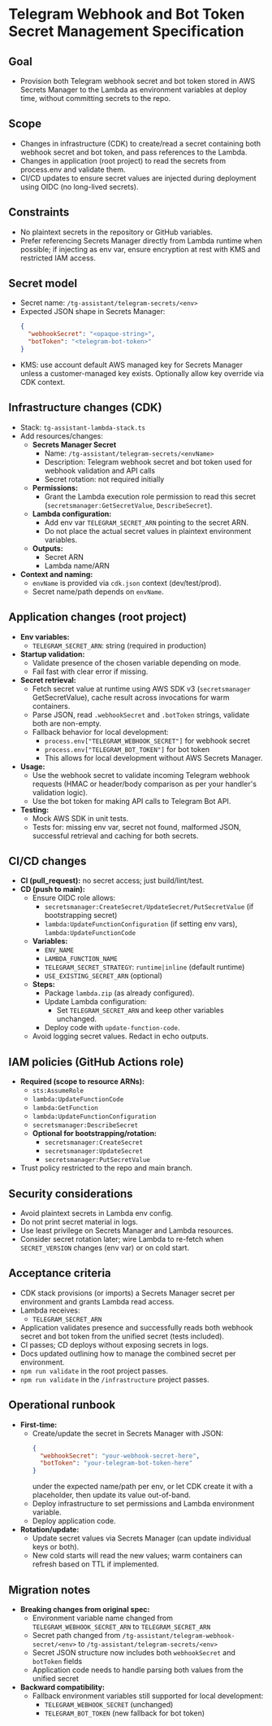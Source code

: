 # Telegram Webhook and Bot Token Secret Management Specification

## Goal
- Provision both Telegram webhook secret and bot token stored in AWS Secrets Manager to the Lambda as environment variables at deploy time, without committing secrets to the repo.

## Scope
- Changes in infrastructure (CDK) to create/read a secret containing both webhook secret and bot token, and pass references to the Lambda.
- Changes in application (root project) to read the secrets from process.env and validate them.
- CI/CD updates to ensure secret values are injected during deployment using OIDC (no long-lived secrets).

## Constraints
- No plaintext secrets in the repository or GitHub variables.
- Prefer referencing Secrets Manager directly from Lambda runtime when possible; if injecting as env var, ensure encryption at rest with KMS and restricted IAM access.

## Secret model
- Secret name: `/tg-assistant/telegram-secrets/<env>`
- Expected JSON shape in Secrets Manager:
  ```json
  {
    "webhookSecret": "<opaque-string>",
    "botToken": "<telegram-bot-token>"
  }
  ```
- KMS: use account default AWS managed key for Secrets Manager unless a customer-managed key exists. Optionally allow key override via CDK context.

## Infrastructure changes (CDK)
- Stack: `tg-assistant-lambda-stack.ts`
- Add resources/changes:
    - **Secrets Manager Secret**
        - Name: `/tg-assistant/telegram-secrets/<envName>`
        - Description: Telegram webhook secret and bot token used for webhook validation and API calls
        - Secret rotation: not required initially
    - **Permissions:**
        - Grant the Lambda execution role permission to read this secret (`secretsmanager:GetSecretValue`, `DescribeSecret`).
    - **Lambda configuration:**
        - Add env var `TELEGRAM_SECRET_ARN` pointing to the secret ARN.
        - Do not place the actual secret values in plaintext environment variables.
    - **Outputs:**
        - Secret ARN
        - Lambda name/ARN
- **Context and naming:**
    - `envName` is provided via `cdk.json` context (dev/test/prod).
    - Secret name/path depends on `envName`.

## Application changes (root project)
- **Env variables:**
    - `TELEGRAM_SECRET_ARN`: string (required in production)
- **Startup validation:**
    - Validate presence of the chosen variable depending on mode.
    - Fail fast with clear error if missing.
- **Secret retrieval:**
    - Fetch secret value at runtime using AWS SDK v3 (`secretsmanager` GetSecretValue), cache result across invocations for warm containers.
    - Parse JSON, read `.webhookSecret` and `.botToken` strings, validate both are non-empty.
    - Fallback behavior for local development:
        - `process.env["TELEGRAM_WEBHOOK_SECRET"]` for webhook secret
        - `process.env["TELEGRAM_BOT_TOKEN"]` for bot token
        - This allows for local development without AWS Secrets Manager.
- **Usage:**
    - Use the webhook secret to validate incoming Telegram webhook requests (HMAC or header/body comparison as per your handler's validation logic).
    - Use the bot token for making API calls to Telegram Bot API.
- **Testing:**
    - Mock AWS SDK in unit tests.
    - Tests for: missing env var, secret not found, malformed JSON, successful retrieval and caching for both secrets.

## CI/CD changes
- **CI (pull_request):** no secret access; just build/lint/test.
- **CD (push to main):**
    - Ensure OIDC role allows:
        - `secretsmanager:CreateSecret/UpdateSecret/PutSecretValue` (if bootstrapping secret)
        - `lambda:UpdateFunctionConfiguration` (if setting env vars), `lambda:UpdateFunctionCode`
    - **Variables:**
        - `ENV_NAME`
        - `LAMBDA_FUNCTION_NAME`
        - `TELEGRAM_SECRET_STRATEGY`: `runtime|inline` (default runtime)
        - `USE_EXISTING_SECRET_ARN` (optional)
    - **Steps:**
        - Package `lambda.zip` (as already configured).
        - Update Lambda configuration:
            - Set `TELEGRAM_SECRET_ARN` and keep other variables unchanged.
        - Deploy code with `update-function-code`.
    - Avoid logging secret values. Redact in echo outputs.

## IAM policies (GitHub Actions role)
- **Required (scope to resource ARNs):**
    - `sts:AssumeRole`
    - `lambda:UpdateFunctionCode`
    - `lambda:GetFunction`
    - `lambda:UpdateFunctionConfiguration`
    - `secretsmanager:DescribeSecret`
    - **Optional for bootstrapping/rotation:**
        - `secretsmanager:CreateSecret`
        - `secretsmanager:UpdateSecret`
        - `secretsmanager:PutSecretValue`
- Trust policy restricted to the repo and main branch.

## Security considerations
- Avoid plaintext secrets in Lambda env config.
- Do not print secret material in logs.
- Use least privilege on Secrets Manager and Lambda resources.
- Consider secret rotation later; wire Lambda to re-fetch when `SECRET_VERSION` changes (env var) or on cold start.

## Acceptance criteria
- CDK stack provisions (or imports) a Secrets Manager secret per environment and grants Lambda read access.
- Lambda receives:
    - `TELEGRAM_SECRET_ARN`
- Application validates presence and successfully reads both webhook secret and bot token from the unified secret (tests included).
- CI passes; CD deploys without exposing secrets in logs.
- Docs updated outlining how to manage the combined secret per environment.
- `npm run validate` in the root project passes.
- `npm run validate` in the `/infrastructure` project passes.

## Operational runbook
- **First-time:**
    - Create/update the secret in Secrets Manager with JSON:
      ```json
      {
        "webhookSecret": "your-webhook-secret-here",
        "botToken": "your-telegram-bot-token-here"
      }
      ```
      under the expected name/path per env, or let CDK create it with a placeholder, then update its value out-of-band.
    - Deploy infrastructure to set permissions and Lambda environment variable.
    - Deploy application code.
- **Rotation/update:**
    - Update secret values via Secrets Manager (can update individual keys or both).
    - New cold starts will read the new values; warm containers can refresh based on TTL if implemented.

## Migration notes
- **Breaking changes from original spec:**
    - Environment variable name changed from `TELEGRAM_WEBHOOK_SECRET_ARN` to `TELEGRAM_SECRET_ARN`
    - Secret path changed from `/tg-assistant/telegram-webhook-secret/<env>` to `/tg-assistant/telegram-secrets/<env>`
    - Secret JSON structure now includes both `webhookSecret` and `botToken` fields
    - Application code needs to handle parsing both values from the unified secret
- **Backward compatibility:**
    - Fallback environment variables still supported for local development:
        - `TELEGRAM_WEBHOOK_SECRET` (unchanged)
        - `TELEGRAM_BOT_TOKEN` (new fallback for bot token)